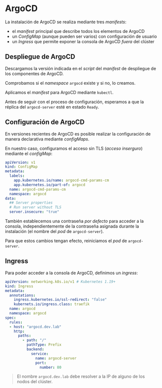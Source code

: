 # ArgoCD

La instalación de ArgoCD se realiza mediante tres *manifests*:

- el *manifest* principal que describe todos los elementos de ArgoCD
- un *ConfigMap* (aunque pueden ser varios) con configuración de usuario
- un *Ingress* que permite exponer la consola de ArgoCD *fuera* del clúster

## Despliegue de ArgoCD

Descargamos la versión indicada en el *script* del *manifest* de despliegue de los componentes de ArgoCD.

Comprobamos si el *namespace* `argocd` existe y si no, lo creamos.

Aplicamos el *manifest* para ArgoCD mediante `kubectl`.

Antes de seguir con el proceso de configuración, esperamos a que la réplica del `argocd-server` esté en estado `Ready`.

## Configuración de ArgoCD

En versiones recientes de ArgoCD es posible realizar la configuración de manera declarativa mediante *configMaps*.

En nuestro caso, configuramos el acceso sin TLS (*acceso inserguro*) mediante el *configMap*:

```yaml
apiVersion: v1
kind: ConfigMap
metadata:
  labels:
    app.kubernetes.io/name: argocd-cmd-params-cm
    app.kubernetes.io/part-of: argocd
  name: argocd-cmd-params-cm
  namespace: argocd
data:
  ## Server properties
  # Run server without TLS
  server.insecure: "true"
```

También establecemos una contraseña *por defecto* para acceder a la consola, independientemente de la contraseña asignada durante la instalación (el nombre del *pod* de `argocd-server`).

Para que estos cambios tengan efecto, reiniciamos el *pod* de `argocd-server`.

## Ingress

Para poder acceder a la consola de ArgoCD, definimos un *ingress*:

```yaml
apiVersion: networking.k8s.io/v1 # Kubernetes 1.19+
kind: Ingress
metadata:
  annotations:
    ingress.kubernetes.io/ssl-redirect: "false"
    kubernets.io/ingress.class: traefik
  name: argocd
  namespace: argocd
spec:
  rules:
  - host: "argocd.dev.lab"
    http:
      paths:
        - path: "/"
          pathType: Prefix
          backend:
            service:
              name: argocd-server
              port:
                number: 80
```

> El nombre `argocd.dev.lab` debe resolver a la IP de alguno de los nodos del clúster.
